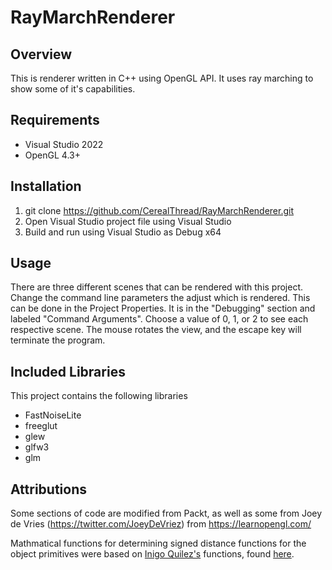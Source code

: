 # RayMarchRenderer
 
## Overview

This is renderer written in C++ using OpenGL API. It uses ray marching to show some of it's capabilities.


## Requirements
- Visual Studio 2022
- OpenGL 4.3+


## Installation
1. git clone https://github.com/CerealThread/RayMarchRenderer.git
2. Open Visual Studio project file using Visual Studio
3. Build and run using Visual Studio as Debug x64

## Usage
There are three different scenes that can be rendered with this project. Change the command line parameters the adjust which is rendered. This can be done in the Project Properties. It is in the "Debugging" section and labeled "Command Arguments".
Choose a value of 0, 1, or 2 to see each respective scene.
The mouse rotates the view, and the escape key will terminate the program.


## Included Libraries
This project contains the following libraries
- FastNoiseLite
- freeglut
- glew
- glfw3
- glm

## Attributions

Some sections of code are modified from Packt, as well as some from Joey de Vries (https://twitter.com/JoeyDeVriez) from https://learnopengl.com/

Mathmatical functions for determining signed distance functions for the object primitives were based on [Inigo Quilez's](https://iquilezles.org/) functions, found [here](https://iquilezles.org/articles/distfunctions/).
